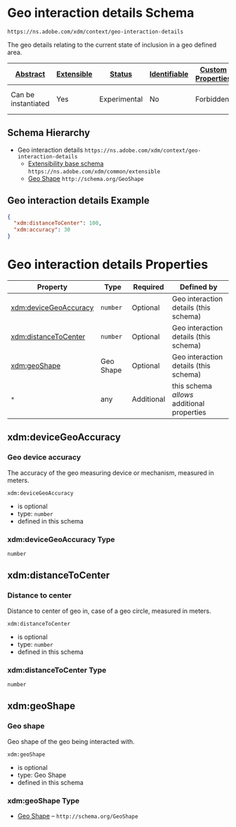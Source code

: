 
# Geo interaction details Schema

```
https://ns.adobe.com/xdm/context/geo-interaction-details
```

The geo details relating to the current state of inclusion in a geo defined area.

| [Abstract](../../abstract.md) | [Extensible](../../extensions.md) | [Status](../../status.md) | [Identifiable](../../id.md) | [Custom Properties](../../extensions.md) | [Additional Properties](../../extensions.md) | Defined In |
|-------------------------------|-----------------------------------|---------------------------|-----------------------------|------------------------------------------|----------------------------------------------|------------|
| Can be instantiated | Yes | Experimental | No | Forbidden | Permitted | [context/geo-interaction-details.schema.json](context/geo-interaction-details.schema.json) |
## Schema Hierarchy

* Geo interaction details `https://ns.adobe.com/xdm/context/geo-interaction-details`
  * [Extensibility base schema](../common/extensible.schema.md) `https://ns.adobe.com/xdm/common/extensible`
  * [Geo Shape](../external/schema/geoshape.schema.md) `http://schema.org/GeoShape`


## Geo interaction details Example
```json
{
  "xdm:distanceToCenter": 100,
  "xdm:accuracy": 30
}
```

# Geo interaction details Properties

| Property | Type | Required | Defined by |
|----------|------|----------|------------|
| [xdm:deviceGeoAccuracy](#xdmdevicegeoaccuracy) | `number` | Optional | Geo interaction details (this schema) |
| [xdm:distanceToCenter](#xdmdistancetocenter) | `number` | Optional | Geo interaction details (this schema) |
| [xdm:geoShape](#xdmgeoshape) | Geo Shape | Optional | Geo interaction details (this schema) |
| `*` | any | Additional | this schema *allows* additional properties |

## xdm:deviceGeoAccuracy
### Geo device accuracy

The accuracy of the geo measuring device or mechanism, measured in meters.

`xdm:deviceGeoAccuracy`
* is optional
* type: `number`
* defined in this schema

### xdm:deviceGeoAccuracy Type


`number`






## xdm:distanceToCenter
### Distance to center

Distance to center of geo in, case of a geo circle, measured in meters.

`xdm:distanceToCenter`
* is optional
* type: `number`
* defined in this schema

### xdm:distanceToCenter Type


`number`






## xdm:geoShape
### Geo shape

Geo shape of the geo being interacted with.

`xdm:geoShape`
* is optional
* type: Geo Shape
* defined in this schema

### xdm:geoShape Type


* [Geo Shape](../external/schema/geoshape.schema.md) – `http://schema.org/GeoShape`




